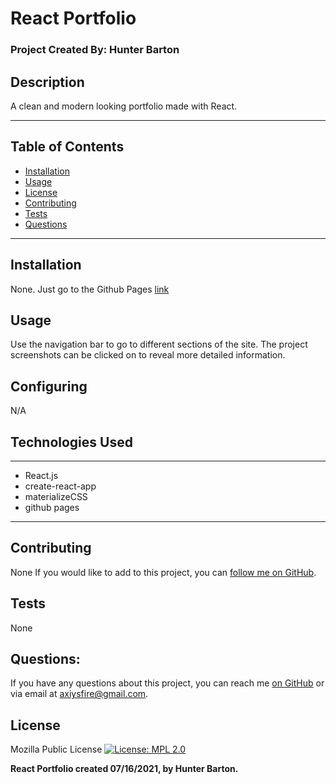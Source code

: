 # React Portfolio

### Project Created By: Hunter Barton

## **Description**

A clean and modern looking portfolio made with React.

---

## **Table of Contents**

-  [Installation](#installation)
-  [Usage](#usage)
-  [License](#license)
-  [Contributing](#contributing)
-  [Tests](#tests)
-  [Questions](#questions)

---

## Installation

None. Just go to the Github Pages [link](https://mythosmystery.github.io/react-portfolio)

## Usage

Use the navigation bar to go to different sections of the site. The project screenshots can be clicked on to reveal more detailed information.

## Configuring

N/A

## Technologies Used

---

-  React.js
-  create-react-app
-  materializeCSS
-  github pages

---

## Contributing

None
If you would like to add to this project, you can [follow me on GitHub](https://github.com/mythosmystery).

## Tests

None

## Questions:

If you have any questions about this project, you can reach me [on GitHub](https://github.com/mythosmystery)
or via email at axiysfire@gmail.com.

## License

Mozilla Public License
[![License: MPL 2.0](https://img.shields.io/badge/License-MPL%202.0-brightgreen.svg)](https://opensource.org/licenses/MPL-2.0)

**React Portfolio created 07/16/2021, by Hunter Barton.**
